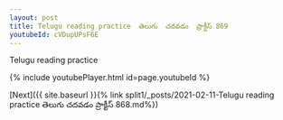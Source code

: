 ```yaml
---
layout: post
title: Telugu reading practice  తెలుగు  చదవడం  ప్రాక్టీస్ 869
youtubeId: cVDupUPsF6E
---
```

 
 
Telugu reading practice
 
 
 
 
 


{% include youtubePlayer.html id=page.youtubeId %}
 
[Next]({{ site.baseurl }}{% link  split1/_posts/2021-02-11-Telugu reading practice  తెలుగు  చదవడం  ప్రాక్టీస్ 868.md%})
 
